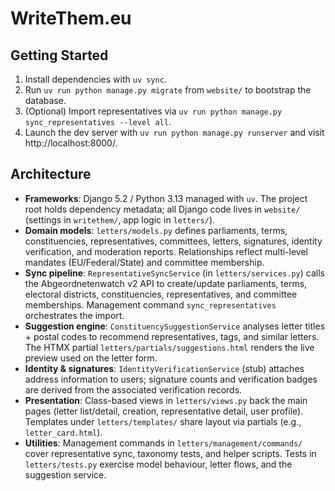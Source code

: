 # WriteThem.eu

## Getting Started
1. Install dependencies with `uv sync`.
2. Run `uv run python manage.py migrate` from `website/` to bootstrap the database.
3. (Optional) Import representatives via `uv run python manage.py sync_representatives --level all`.
4. Launch the dev server with `uv run python manage.py runserver` and visit http://localhost:8000/.

## Architecture
- **Frameworks**: Django 5.2 / Python 3.13 managed with `uv`. The project root holds dependency metadata; all Django code lives in `website/` (settings in `writethem/`, app logic in `letters/`).
- **Domain models**: `letters/models.py` defines parliaments, terms, constituencies, representatives, committees, letters, signatures, identity verification, and moderation reports. Relationships reflect multi-level mandates (EU/Federal/State) and committee membership.
- **Sync pipeline**: `RepresentativeSyncService` (in `letters/services.py`) calls the Abgeordnetenwatch v2 API to create/update parliaments, terms, electoral districts, constituencies, representatives, and committee memberships. Management command `sync_representatives` orchestrates the import.
- **Suggestion engine**: `ConstituencySuggestionService` analyses letter titles + postal codes to recommend representatives, tags, and similar letters. The HTMX partial `letters/partials/suggestions.html` renders the live preview used on the letter form.
- **Identity & signatures**: `IdentityVerificationService` (stub) attaches address information to users; signature counts and verification badges are derived from the associated verification records.
- **Presentation**: Class-based views in `letters/views.py` back the main pages (letter list/detail, creation, representative detail, user profile). Templates under `letters/templates/` share layout via partials (e.g., `letter_card.html`).
- **Utilities**: Management commands in `letters/management/commands/` cover representative sync, taxonomy tests, and helper scripts. Tests in `letters/tests.py` exercise model behaviour, letter flows, and the suggestion service.
